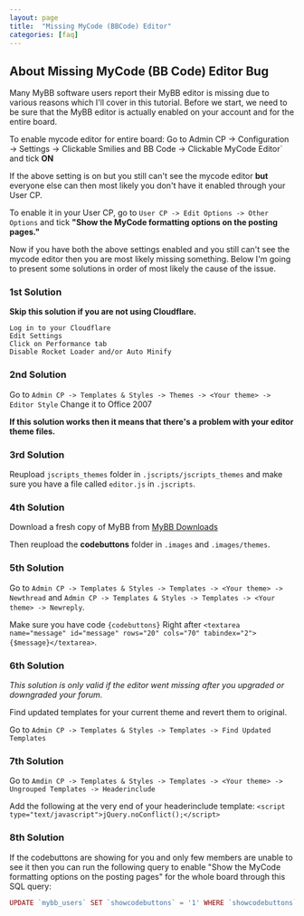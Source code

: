 ```yaml
---
layout: page
title:  "Missing MyCode (BBCode) Editor"
categories: [faq]
---
```


## About Missing MyCode (BB Code) Editor Bug

Many MyBB software users report their MyBB editor is missing due to various reasons which I'll cover in this tutorial.
Before we start, we need to be sure that the MyBB editor is actually enabled on your account and for the entire
board.

To enable mycode editor for entire board: Go to Admin CP -> Configuration -> Settings -> Clickable Smilies and BB Code -> Clickable MyCode Editor` and tick **ON**

If the above setting is on but you still can't see the mycode editor **but** everyone else can then most likely you don't have it enabled through your User CP.

To enable it in your User CP, go to `User CP -> Edit Options -> Other Options` and tick **"Show the MyCode formatting options on the posting pages."**

Now if you have both the above settings enabled and you still can't see the mycode editor then you are most likely missing something. Below I'm going to present some solutions in order of most likely the cause of the issue.

### 1st Solution

**Skip this solution if you are not using Cloudflare.**

    Log in to your Cloudflare
    Edit Settings
    Click on Performance tab
    Disable Rocket Loader and/or Auto Minify

### 2nd Solution

Go to `Admin CP -> Templates & Styles -> Themes -> <Your theme> -> Editor Style` Change it to Office 2007

**If this solution works then it means that there's a problem with your editor theme files.**

### 3rd Solution

Reupload `jscripts_themes` folder in `.jscripts/jscripts_themes` and make sure you have a file called `editor.js` in `.jscripts`.

### 4th Solution

Download a fresh copy of MyBB from [MyBB Downloads](http://www.mybb.com/download/)

Then reupload the **codebuttons** folder in `.images` and `.images/themes`.

### 5th Solution

Go to `Admin CP -> Templates & Styles -> Templates -> <Your theme> -> Newthread` and `Admin CP -> Templates & Styles -> Templates -> <Your theme> -> Newreply`.

Make sure you have code `{codebuttons}` Right after `<textarea name="message" id="message" rows="20" cols="70" tabindex="2">{$message}</textarea>`.

### 6th Solution

*This solution is only valid if the editor went missing after you upgraded or downgraded your forum.*

Find updated templates for your current theme and revert them to original.

Go to `Admin CP -> Templates & Styles -> Templates -> Find Updated Templates`

### 7th Solution

Go to `Amdin CP -> Templates & Styles -> Templates -> <Your theme> -> Ungrouped Templates -> Headerinclude`

Add the following at the very end of your headerinclude template:
`<script type="text/javascript">jQuery.noConflict();</script>`

### 8th Solution

If the codebuttons are showing for you and only few members are unable to see it then you can run the following query to enable "Show the MyCode formatting options on the posting pages" for the whole board through this SQL query:

```php
UPDATE `mybb_users` SET `showcodebuttons` = '1' WHERE `showcodebuttons` = '0'
```
